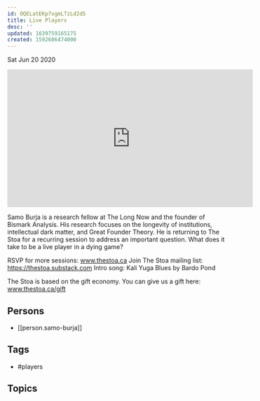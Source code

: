 ```yaml
---
id: OQELatEKp7xgmLTzLd2d5
title: Live Players
desc: ''
updated: 1639759165175
created: 1592606474000
---
```





Sat Jun 20 2020

<iframe width="560" height="315" src="https://www.youtube.com/embed/3j7jowVotmc" title="Live Players w/ Samo Burja (June 18, 2020)" frameborder="0" allow="accelerometer; autoplay; clipboard-write; encrypted-media; gyroscope; picture-in-picture" allowfullscreen ></iframe>

Samo Burja is a research fellow at The Long Now and the founder of Bismark Analysis. His research focuses on the longevity of institutions, intellectual dark matter, and Great Founder Theory. He is returning to The Stoa for a recurring session to address an important question. What does it take to be a live player in a dying game?

RSVP for more sessions: www.thestoa.ca
Join The Stoa mailing list: https://thestoa.substack.com
Intro song: Kali Yuga Blues by Bardo Pond

The Stoa is based on the gift economy. You can give us a gift here: www.thestoa.ca/gift

## Persons

- [[person.samo-burja]]

## Tags

- #players

## Topics



